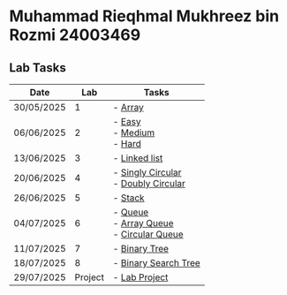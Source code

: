 # Muhammad Rieqhmal Mukhreez bin Rozmi 24003469

## Lab Tasks

| Date       | Lab | Tasks                         |
|------------|-----|-------------------------------|
| 30/05/2025 | 1   | - [Array](./L1)  |
| 06/06/2025 | 2   | - [Easy](./L2/24003469_Rieqhmal_L2_Easy.cpp) <br> - [Medium](./L2/24003469_Rieqhmal_L2_Medium.cpp) <br> - [Hard](./L2/24003469_Rieqhmal_L2_Hard.cpp) |
| 13/06/2025 | 3   | - [Linked list](./L3)
| 20/06/2025 | 4   | - [Singly Circular](./L4/24003469_Rieqhmal_L4_Singly_Circular.cpp) <br> - [Doubly Circular](./L4/24003469_Rieqhmal_L4_Doubly_Circular.cpp)|
| 26/06/2025 | 5   | - [Stack](./L5/24003469_Rieqhmal_L5_Stack.cpp)|
| 04/07/2025 | 6   | - [Queue](./L6/24003469_Rieqhmal_L6_Queue.cpp) <br> - [Array Queue](./L6/24003469_Rieqhmal_L6_ArrayQueue.cpp) <br> - [Circular Queue](./L6/24003469_Rieqhmal_L6_CircularQueue.cpp) |
| 11/07/2025 | 7   | - [Binary Tree](./L7/24003469_Rieqhmal_L7_BinaryTree.cpp)
| 18/07/2025 | 8   | - [Binary Search Tree](./L8/24003469_Rieqhmal_L8_BinarySearchTree.cpp)
| 29/07/2025 | Project| - [Lab Project](./Array_vs_LinkedList_Insertion)
